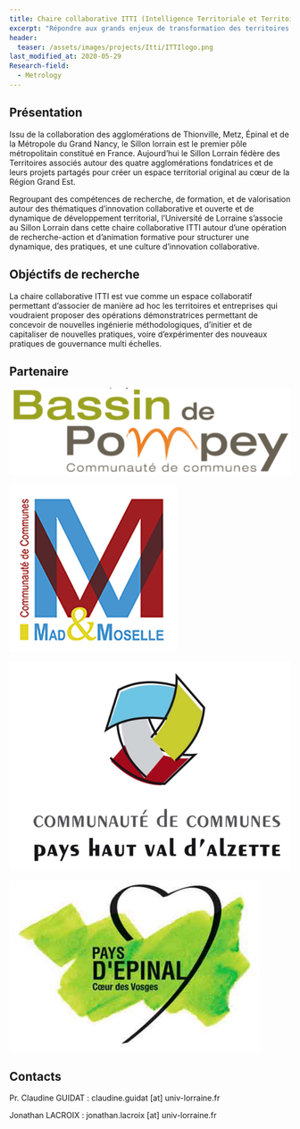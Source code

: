 ```yaml
---
title: Chaire collaborative ITTI (Intelligence Territoriale et Territoires en Intelligence)
excerpt: "Répondre aux grands enjeux de transformation des territoires en développant des ingénieries collaboratives innovantes"
header:
  teaser: /assets/images/projects/Itti/ITTIlogo.png
last_modified_at: 2020-05-29
Research-field:
  - Metrology
---
```


## Présentation

Issu de la collaboration des agglomérations de Thionville, Metz, Épinal et de la Métropole du Grand Nancy, le Sillon lorrain est le premier pôle métropolitain constitué en France. Aujourd’hui le Sillon Lorrain fédère des Territoires associés autour des quatre agglomérations fondatrices et de leurs projets partagés pour créer un espace territorial original au cœur de la Région Grand Est. 

Regroupant des compétences de recherche, de formation, et de valorisation autour des thématiques d’innovation collaborative et ouverte et de dynamique de développement territorial, l’Université de Lorraine s’associe au Sillon Lorrain dans cette chaire collaborative ITTI autour d’une opération de recherche-action et d’animation formative pour structurer une dynamique, des pratiques, et une culture d’innovation collaborative.


## Objéctifs de recherche

La chaire collaborative ITTI est vue comme un espace collaboratif permettant d’associer de manière ad hoc les territoires et entreprises qui voudraient proposer des opérations démonstratrices permettant de concevoir de nouvelles ingénierie méthodologiques, d’initier et de capitaliser de nouvelles pratiques, voire d’expérimenter des nouveaux pratiques de gouvernance multi échelles.


## Partenaire 

![Bassin de Pompey](/assets/images/projects/Itti/pompey.png)

![Communauté de communes Mad et Moselle](/assets/images/projects/Itti/LogoMadMoselle.png)

![Communauté de communes Pays Haut Val d'Alzette](/assets/images/projects/Itti/LogoAlzette.png)

![Pays d'Epinal](/assets/images/projects/Itti/epinal.png)


## Contacts 

Pr. Claudine GUIDAT : claudine.guidat [at] univ-lorraine.fr 

Jonathan LACROIX : jonathan.lacroix [at] univ-lorraine.fr 